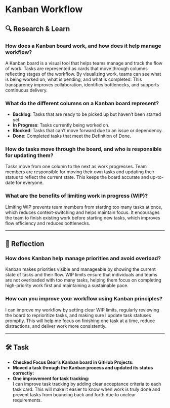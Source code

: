 # Kanban Workflow

## 🔍 Research & Learn

### How does a Kanban board work, and how does it help manage workflow?

A Kanban board is a visual tool that helps teams manage and track the flow of work. Tasks are represented as cards that move through columns reflecting stages of the workflow. By visualizing work, teams can see what is being worked on, what is pending, and what is completed. This transparency improves collaboration, identifies bottlenecks, and supports continuous delivery.

### What do the different columns on a Kanban board represent?

- **Backlog**: Tasks that are ready to be picked up but haven’t been started yet.
- **In Progress**: Tasks currently being worked on.
- **Blocked**: Tasks that can’t move forward due to an issue or dependency.
- **Done**: Completed tasks that meet the Definition of Done.

### How do tasks move through the board, and who is responsible for updating them?

Tasks move from one column to the next as work progresses. Team members are responsible for moving their own tasks and updating their status to reflect the current state. This keeps the board accurate and up-to-date for everyone.

### What are the benefits of limiting work in progress (WIP)?

Limiting WIP prevents team members from starting too many tasks at once, which reduces context-switching and helps maintain focus. It encourages the team to finish existing work before starting new tasks, which improves flow efficiency and reduces bottlenecks.

---

## 📝 Reflection

### How does Kanban help manage priorities and avoid overload?

Kanban makes priorities visible and manageable by showing the current state of tasks and their flow. WIP limits ensure that individuals and teams are not overloaded with too many tasks, helping them focus on completing high-priority work first and maintaining a sustainable pace.

### How can you improve your workflow using Kanban principles?

I can improve my workflow by setting clear WIP limits, regularly reviewing the board to reprioritize tasks, and making sure I update task statuses promptly. This will help me focus on finishing one task at a time, reduce distractions, and deliver work more consistently.

---

## 🛠️ Task

- **Checked Focus Bear’s Kanban board in GitHub Projects:**  
- **Moved a task through the Kanban process and updated its status correctly:**  
- **One improvement for task tracking:**  
  I can improve task tracking by adding clear acceptance criteria to each task card. This will make it easier to know when work is truly done and prevent tasks from bouncing back and forth due to unclear requirements.


